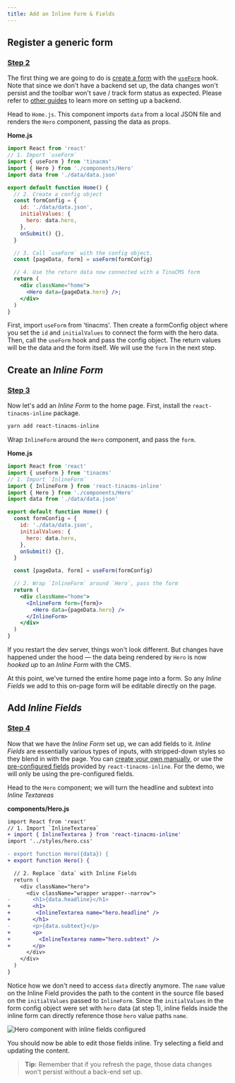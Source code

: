 ```yaml
---
title: Add an Inline Form & Fields
---
```


## Register a generic form

### [Step 2]()

<!-- Add tagged commit -->

The first thing we are going to do is [create a form](https://tinacms.org/docs/inline-editing) with the [`useForm`](https://tinacms.org/docs/forms#creating-forms-in-react) hook. Note that since we don't have a backend set up, the data changes won't persist and the toolbar won't save / track form status as expected. Please refer to [other guides](https://tinacms.org/guides/) to learn more on setting up a backend.

Head to `Home.js`. This component imports `data` from a local JSON file and renders the `Hero` component, passing the data as props.

**Home.js**

```jsx
import React from 'react'
// 1. Import `useForm`
import { useForm } from 'tinacms'
import { Hero } from './components/Hero'
import data from './data/data.json'

export default function Home() {
  // 2. Create a config object
  const formConfig = {
    id: './data/data.json',
    initialValues: {
      hero: data.hero,
    },
    onSubmit() {},
  }

  // 3. Call `useForm` with the config object.
  const [pageData, form] = useForm(formConfig)

  // 4. Use the return data now connected with a TinaCMS form
  return (
    <div className="home">
      <Hero data={pageData.hero} />;
    </div>
  )
}
```

First, import `useForm` from 'tinacms'. Then create a formConfig object where you set the `id` and `initialValues` to connect the form with the hero data. Then, call the `useForm` hook and pass the config object. The return values will be the data and the form itself. We will use the `form` in the next step.

## Create an _Inline Form_

### [Step 3]()

<!-- Add tagged commit -->

Now let's add an _Inline Form_ to the home page. First, install the `react-tinacms-inline` package.

```bash
yarn add react-tinacms-inline
```

Wrap `InlineForm` around the `Hero` component, and pass the `form`.

**Home.js**

```jsx
import React from 'react'
import { useForm } from 'tinacms'
// 1. Import `InlineForm`
import { InlineForm } from 'react-tinacms-inline'
import { Hero } from './components/Hero'
import data from './data/data.json'

export default function Home() {
  const formConfig = {
    id: './data/data.json',
    initialValues: {
      hero: data.hero,
    },
    onSubmit() {},
  }

  const [pageData, form] = useForm(formConfig)

  // 2. Wrap `InlineForm` around `Hero`, pass the form
  return (
    <div className="home">
      <InlineForm form={form}>
        <Hero data={pageData.hero} />
      </InlineForm>
    </div>
  )
}
```

If you restart the dev server, things won't look different. But changes have happened under the hood — the data being rendered by `Hero` is now _hooked up_ to an _Inline Form_ with the CMS.

At this point, we've turned the entire home page into a form. So any _Inline Fields_ we add to this on-page form will be editable directly on the page.

## Add _Inline Fields_

### [Step 4]()

<!-- Add tagged commit -->

Now that we have the _Inline Form_ set up, we can add fields to it. _Inline Fields_ are essentially various types of inputs, with stripped-down styles so they blend in with the page. You can [create your own manually](https://tinacms.org/docs/inline-editing#adding-inline-editing-with-inlineform), or use the [pre-configured fields](https://tinacms.org/docs/inline-editing#using-pre-configured-inline-fields) provided by `react-tinacms-inline`. For the demo, we will only be using the pre-configured fields.

Head to the `Hero` component; we will turn the headline and subtext into _Inline Textareas_

**components/Hero.js**

```diff
import React from 'react'
// 1. Import `InlineTextarea`
+ import { InlineTextarea } from 'react-tinacms-inline'
import '../styles/hero.css'

- export function Hero({data}) {
+ export function Hero() {

  // 2. Replace `data` with Inline Fields
  return (
    <div className="hero">
      <div className="wrapper wrapper--narrow">
-       <h1>{data.headline}</h1>
+       <h1>
+        <InlineTextarea name="hero.headline" />
+       </h1>
-       <p>{data.subtext}</p>
+       <p>
+         <InlineTextarea name="hero.subtext" />
+       </p>
      </div>
    </div>
  )
}
```

Notice how we don't need to access `data` directly anymore. The `name` value on the Inline Field provides the path to the content in the source file based on the `initialValues` passed to `InlineForm`. Since the `initialValues` in the form config object were set with `hero` data (at step 1), inline fields inside the inline form can directly reference those `hero` value paths `name`.

![Hero component with inline fields configured](/img/inline-editing-guide/step4-inline-fields.png)

You should now be able to edit those fields inline. Try selecting a field and updating the content.

> **Tip:** Remember that if you refresh the page, those data changes won't persist without a back-end set up.
